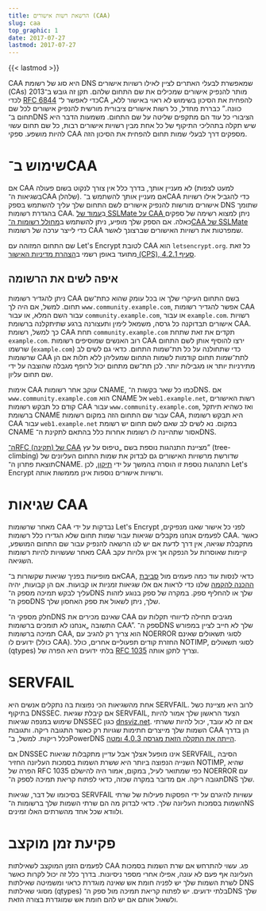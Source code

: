 ```yaml
---
title: הרשאת רשות אישורים (CAA)
slug: caa
top_graphic: 1
date: 2017-07-27
lastmod: 2017-07-27
---
```


{{< lastmod >}}

CAA היא סוג של רשומת DNS שמאפשרת לבעלי האתרים לציין לאילו רשויות אישורים (CAs) מותר להנפיק אישורים שמכילים את שם התחום שלהם. תקן זה גובש ב־2013 לכדי [RFC 6844](https://tools.ietf.org/html/rfc6844) כדי לאפשר ל־CA „להפחית את הסיכון בשימוש לא ראוי באישור ללא כוונה.” כבררת מחדל, כל רשות אישורים ציבורית מורשית להנפיק אישורים לכל שם תחום ב־DNS הציבורי כל עוד הם מתקפים שליטה על שם התחום. משמעות הדבר היא שיש תקלה בתהליכי התיקוף של כל אחת מבין רשויות אישורים רבות, כל שם תחום עשוי להיות מושפע. ספקי CAA מספקים דרך לבעלי שמות תחום להפחית את הסיכון הזה.

# שימוש ב־CAA

אם CAA לא מעניין אותך, בדרך כלל אין צורך לנקוט בשום פעולה (למעט לצפות בשגיאות ה־CAA שלהלן). אם מעניין אותך להשתמש ב־CAA כדי להגביל אילו רשויות אישורים מורשות להנפיק אישורים לשם התחום שלך עליך להשתמש בספק DNS שתומך בהגדרת רשומות CAA. ב[עמוד של SSLMate על CAA ](https://sslmate.com/caa/support) ניתן למצוא רשימה של ספקים כאלה. אם הספק שלך מופיע, ניתן להשתמש ב[מחולל רשומות ה־CAA של SSLMate](https://sslmate.com/caa/) כדי לייצר ערכה של רשומות CAA שמפרטות את רשויות האישורים שברצונך לאשר.

שם התחום המזוהה עם Let's Encrypt לטובת CAA הוא `letsencrypt.org`. כל זאת מתועד באופן רשמי ב[הצהרת מדיניות האישור (CPS), סעיף 4.2.1](/repository).

## איפה לשים את הרשומה

ניתן להגדיר רשומות CAA בשם התחום העיקרי שלך או בכל עומק שהוא כתת־שם תחום. למשל, אם היה לך `www.community.example.com`, אפשר להגדיר רשומות CAA עבור השם המלא, או עבור `community.example.com`, או עבור `example.com`. רשויות אישורים תבדוקנה כל גרסה, משמאל לימין ותעצורנה ברגע שתיתקלנה ברשומת CAA. כך למשל, רשומת CAA תחת `community.example.com` תקדים את זאת שתחת `example.com`. רוב האנשים שמוסיפים רשומות CAA ירצו להוסיף אותן לשם התחום שרשמו (`example.com`) כדי שתחולנה על כל תת־שמות התחום. כדאי גם לשים לב שרשומות CAA לתת־שמות תחום קודמות לשמות התחום שמעליהן ללא תלות אם הן מתירניות יותר או מגבילות יותר. לכן תת־שם מתחום יכול לרופף מגבלה שהוצבה על ידי שם תחום עליון.

אימות CAA עוקב אחר רשומות CNAME, כמו כל שאר בקשות ה־DNS. אם `www.community.example.com` הוא CNAME אל `web1.example.net`, רשות האישורים קודם כל תבקש רשומות CAA עבור `www.community.example.com`, ואז כשהיא תיתקל ברשומת CNAME עבור שם התחום הזה במקום רשומות CAA, היא תבקש רשומות CAA עבור `web1.example.net` במקום. נא לשים לב שאם לשם תחום יש רשומת CNAME אסור שתהיינה לו רשומות אחרות כלל בהתאם לתקינת ה־DNS.

[ה־RFC (תקינה) של CAA](https://tools.ietf.org/html/rfc6844) מציינת התנהגות נוספת בשם „טיפוס על עץ” (tree-climbing) שדורשת מרשויות האישורים גם לבדוק את שמות התחום העליונים של תוצאת פתרון ה־CNAME. התנהגות נוספת זו הוסרה בהמשך על ידי [תיקון](https://www.rfc-editor.org/errata/eid5065), לכן Let's Encrypt ורשויות אישורים נוספות אינן מממשות אותה.

# שגיאות CAA

מאחר שרשומות CAA נבדקות על ידי Let's Encrypt לפני כל אישור שאנו מנפיקים, לפעמים אנחנו מקבלים שגיאות עבור שמות תחום שלא הגדירו כלל רשומות CAA. כאשר מתקבלת שגיאה, אין דרך לדעת אם יש לנו הרשאה להנפיק עבור שם התחום המושפע, מאחר שעשויות להיות רשומות CAA קיימות שאוסרות על הנפקה אך אינן גלויות עקב השגיאה.

אם מופיעות בפניך שגיאות שקשורות ב־CAA, כדאי לנסות עוד כמה פעמים מול [סביבת ההכנה להקמה](/docs/staging-environment) שלנו כדי לראות אם אלו שגיאות זמניות או קבועות. אם הן קבועות, יהיה עליך לבקש תמיכה מספק ה־DNS שלך או להחליף ספק. במקרה של ספק בנוגע לזהות ספק ה־DNS שלך, ניתן לשאול את ספק האחסון שלך.

חלק מספקי ה־DNS שאינם מכירים את CAA מגיבים תחילה לדיווחי תקלות עם התשובה „אנחנו לא תומכים ברשומות CAA”. ספק ה־DNS שלך לא חייב לציין במפורש תמיכה ברשומות CAA, הוא צריך רק להגיב עם NOERROR לסוגי תשאולים שאינם ידועים לו (כולל CAA). החזרת קודים תפעוליים אחרים, כולל NOTIMP, לסוגי תשאולים (qtypes) בלתי ידועים היא הפרה של [RFC 1035](https://tools.ietf.org/html/rfc1035) וצריך לתקן אותה.

# SERVFAIL

אחת מהשגיאות הכי נפוצות בה נתקלים אנשים היא SERVFAIL. לרוב היא מציינת כשל בתיקוף DNSSEC. אם קיבלת שגיאת SERVFAIL, הצעד הראשון שלך אמור להיות שימוש במנפה שגיאות DNSSEC כגון [dnsviz.net](http://dnsviz.net/). אם זה לא עובד, יכול להיות ששרתי השמות שלך מייצרים חתימות שגויות רק כאשר התגובה ריקה. ותגובות CAA הן בדרך כלל ריקות.  למשל, ב־PowerDNS [הייתה את התקלה הזאת מגרסה 4.0.3 ומטה](https://community.letsencrypt.org/t/caa-servfail-changes/38298/2?u=jsha).

אם DNSSEC אינו מופעל אצלך אבל עדיין מתקבלות שגיאות SERVFAIL, הסיבה השנייה הנפוצה ביותר היא ששרת השמות בסמכות העליונה החזיר NOTIMP, שהיא הפרה של RFC 1035 כפי שמתואר לעיל, במקום, אמור היה להישלם NOERROR עם תגובה ריקה. אם מדובר במקרה שכזה, כדאי לפתוח קריאת תמיכה לספק ה־DNS שלך.

בסיכומו של דבר, שגיאות SERVFAIL עשויות להיגרם על ידי הפסקות פעילות של שרתי השמות בסמכות העליונה שלך. כדאי לבדוק מה הם שרתי השמות שלך ברשומות ה־NS ולוודא שכל אחד מהשרתים האלו זמינים.

# פקיעת זמן מוקצב

לפעמים הזמן המוקצב לשאילתות CAA פג. עשוי להתרחש אם שרת השמות בסמכות העליונה אף פעם לא עונה, אפילו אחרי מספר ניסיונות. בדרך כלל זה יכול לקרות כאשר לשרת השמות שלך יש לפניה חומת אש שאינה מוגדרת כראוי ומשמיטה שאילתות DNS מסוגי שאילתות (qtypes) בלתי ידועים. יש לפתוח קריאת תמיכה מול ספק ה־DNS שלך ולשאול אותם אם יש להם חומת אש שמוגדרת בצורה הזאת.
